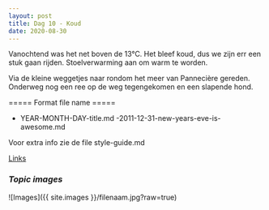 ```yaml
---
layout: post
title: Dag 10 - Koud
date: 2020-08-30
---
```

Vanochtend was het net boven de 13°C. Het bleef koud, dus we zijn err een stuk gaan rijden. Stoelverwarming aan om warm te worden.

Via de kleine weggetjes naar rondom het meer van Pannecière gereden. Onderweg nog een ree op de weg tegengekomen en een slapende hond.

===== Format file name =====
- YEAR-MONTH-DAY-title.md
-2011-12-31-new-years-eve-is-awesome.md

Voor extra info zie de file style-guide.md  

[Links](http://example.com)  


### *Topic images*  

![Images]({{ site.images }}/filenaam.jpg?raw=true)
